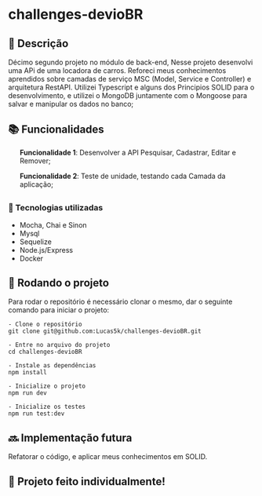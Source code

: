 # challenges-devioBR

## :memo: Descrição
Décimo segundo projeto no módulo de back-end, Nesse projeto desenvolvi uma APi de uma locadora de carros.
Reforeci meus conhecimentos aprendidos sobre camadas de serviço MSC (Model, Service e Controller) e arquitetura RestAPI.
Utilizei Typescript e alguns dos Principios SOLID para o desenvolvimento, e utilizei o MongoDB juntamente com o Mongoose
para salvar e manipular os dados no banco;


## :books: Funcionalidades
<ol><b>Funcionalidade 1</b>: Desenvolver a API Pesquisar, Cadastrar, Editar e Remover;</ol>
<ol><b>Funcionalidade 2</b>: Teste de unidade, testando cada Camada da aplicação;</ol>


## <h3>:wrench: Tecnologias utilizadas</h3>
- Mocha, Chai e Sinon
- Mysql
- Sequelize
- Node.js/Express
- Docker

## :rocket: Rodando o projeto
Para rodar o repositório é necessário clonar o mesmo, dar o seguinte comando para iniciar o projeto:
```
- Clone o repositório
git clone git@github.com:Lucas5k/challenges-devioBR.git

- Entre no arquivo do projeto
cd challenges-devioBR

- Instale as dependências
npm install

- Inicialize o projeto
npm run dev

- Inicialize os testes
npm run test:dev

```
## :soon: Implementação futura
Refatorar o código, e aplicar meus conhecimentos em SOLID.

## :handshake: Projeto feito individualmente!
